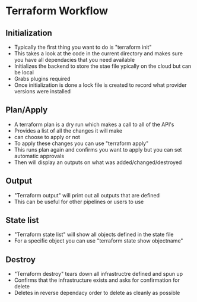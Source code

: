<h1>Terraform Workflow </h1>

## Initialization
- Typically the first thing you want to do is "terraform init"
- This takes a look at the code in the current directory and makes sure you have all dependacies that you need available
- Initializes the backend to store the stae file ypically on the cloud but can be local
- Grabs plugins required
- Once initialization is done a lock file is created to record what provider versions were installed

## Plan/Apply
- A terraform plan is a dry run which makes a call to all of the API's 
- Provides a list of all the changes it will make 
- can choose to apply or not
- To apply these changes you can use "terraform apply"
- This runs plan again and confirms you want to apply but you can set automatic approvals
- Then will display an outputs on what was added/changed/destroyed

## Output
- "Terraform output" will print out all outputs that are defined
- This can be useful for other pipelines or users to use

## State list
- "Terraform state list" will show all objects defined in the state file
- For a specific object you can use "terraform state show objectname"

## Destroy
- "Terraform destroy" tears down all infrastructre defined and spun up
- Confirms that the infrastructure exists and asks for confirmation for delete
- Deletes in reverse dependacy order to delete as cleanly as possible





